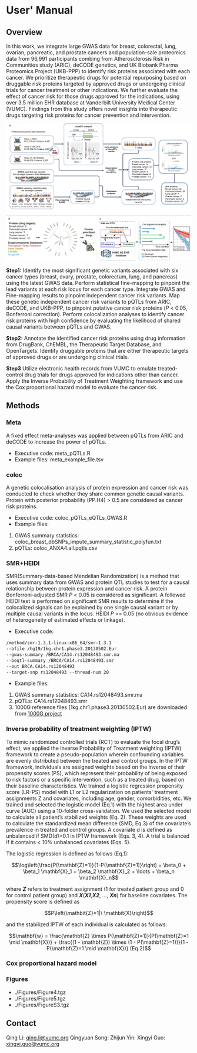 # User' Manual
## Overview
In this work, we integrate large GWAS data for breast, colorectal, lung, ovarian, pancreatic, and prostate cancers and population-sale proteomics data from 96,991 participants combing from Atherosclerosis Risk in Communities study (ARIC), deCODE genetics, and UK Biobank Pharma Proteomics Project (UKB-PPP) to identify risk proteins associated with each cancer. We prioritize therapeutic drugs for potential repurposing based on druggable risk proteins targeted by approved drugs or undergoing clinical trials for cancer treatment or other indications. We further evaluate the effect of cancer risk for those drugs approved for the indications, using over 3.5 million EHR database at Vanderbilt University Medical Center (VUMC). Findings from this study offers novel insights into therapeutic drugs targeting risk proteins for cancer prevention and intervention.

![My Image](Figure1.png)

**Step1:** Identify the most significant genetic variants associated with six cancer types (breast, ovary, prostate, colorectum, lung, and pancreas) using the latest GWAS data. Perform statistical fine-mapping to pinpoint the lead variants at each risk locus for each cancer type. Integrate GWAS and Fine-mapping results to pinpoint independent cancer risk variants. Map these genetic independent cancer risk variants to pQTLs from ARIC, deCODE, and UKB-PPP, to pinpoint putative cancer risk proteins (*P* < 0.05, Bonferroni correction). Perform colocalization analyses to identify cancer risk proteins with high confidence by evaluating the likelihood of shared causal variants between pQTLs and GWAS.

**Step2:** Annotate the identified cancer risk proteins using drug information from DrugBank, ChEMBL, the Therapeutic Target Database, and OpenTargets. Identify druggable proteins that are either therapeutic targets of approved drugs or are undergoing clinical trials.

**Step3** Utilize electronic health records from VUMC to emulate treated-control drug trials for drugs approved for indications other than cancer. Apply the Inverse Probability of Treatment Weighting framework and use the Cox proportional hazard model to evaluate the cancer risk.

## Methods
### Meta
A fixed effect meta-analyses was applied between pQTLs from ARIC and deCODE to increase the power of pQTLs.
- Executive code: meta_pQTLs.R
- Example files: meta_example_file.tsv

### coloc
A genetic colocalisation analysis of protein expression and cancer risk was conducted to check whether they share common genetic causal variants. Protein with posterior probability (PP.H4) > 0.5 are considered as cancer risk proteins.

- Executive code: coloc_pQTLs_eQTLs_GWAS.R
- Example files:
1) GWAS summary statistics: coloc_breast_dbSNPs_impute_summary_statistic_polyfun.txt
2) pQTLs: coloc_ANXA4.all.pqtls.csv

### SMR+HEIDI
SMR(Summary-data-based Mendelian Randomization) is a method that uses summary data from GWAS and protein QTL studies to test for a causal relationship between protein expression and cancer risk. A protein Bonferroni-adjusted SMR *P* < 0.05 is considered as significant. A followed HEIDI test is performed on significant SMR results to determine if the colocalized signals can be explained by one single causal variant or by multiple causal variants in the locus. HEIDI *P* >= 0.05 (no obvious evidence of heterogeneity of estimated effects or linkage).

- Executive code:
```
/method/smr-1.3.1-linux-x86_64/smr-1.3.1
--bfile /hg19/1kg.chr1.phase3.20130502.Eur
--gwas-summary /BRCA/CA14.rs12048493.smr.ma
--beqtl-summary /BRCA/CA14.rs12048493.smr
--out BRCA.CA14.rs12048493
--target-snp rs12048493 --thread-num 20
```
- Example files:
1) GWAS summary statistics: CA14.rs12048493.smr.ma
2) pQTLs: CA14.rs12048493.smr
3) 1000G reference files (1kg.chr1.phase3.20130502.Eur) are downloaded from [1000G project](https://www.internationalgenome.org/category/genotypes/)

### Inverse probability of treatment weighting (IPTW)
To mimic randomized controlled trials (RCT) to evaluate the focal drug’s effect, we applied the Inverse Probability of Treatment weighting (IPTW) framework to create a pseudo-population wherein confounding variables are evenly distributed between the treated and control groups. In the IPTW framework, individuals are assigned weights based on the inverse of their propensity scores (PS), which represent their probability of being exposed to risk factors or a specific intervention, such as a treated drug, based on their baseline characteristics. We trained a logistic regression propensity score (LR-PS) model with L1 or L2 regularization on patients' treatment assignments Z and covariates, including age, gender, comorbidities, etc. We trained and selected the logistic model (Eq.1) with the highest area under curve (AUC) using a 10-folder cross-validation. We used the selected model to calculate all patient’s stabilized weights (Eq. 2). These weights are used to calculate the standardized mean difference (SMD, Eq.3) of the covariate’s prevalence in treated and control groups. A covariate d is defined as unbalanced if SMD(*d*)>0.1 in IPTW framework (Eqs. 3, 4). A trial is balanced if it contains < 10% unbalanced covariates (Eqs. 5).

The logistic regression is defined as follows (Eq.1):
```math
\log\left(\frac{P(\mathbf{Z}=1)}{1-P(\mathbf{Z}=1)}\right) = \beta_0 + \beta_1 \mathbf{X}_1 + \beta_2 \mathbf{X}_2 + \ldots + \beta_n \mathbf{X}_n
```
where ***Z*** refers to treatment assignment (1 for treated patient group and 0 for control patient group) and ***X***(***X1***,***X2***, ..., ***Xn***) for baseline covariates. The propensity score is defined as  
```math
P\left(\mathbit{Z}=1|\ \mathbit{X}\right)
``` 
and the stabilized IPTW of each individual is calculated as follows:
```math
\mathbf{w} = \frac{\mathbf{Z} \times P(\mathbf{Z}=1)}{P(\mathbf{Z}=1 \mid \mathbf{X})} + \frac{(1 - \mathbf{Z}) \times (1 - P(\mathbf{Z}=1))}{1 - P(\mathbf{Z}=1 \mid \mathbf{X})} (Eq.2)
```


### Cox proportional hazard model


### Figures
- ./Figures/Figure4.tgz
- ./Figures/Figure5.tgz
- ./Figures/FigureS3.tgz

## Contact
Qing Li: qing.li@vumc.org
Qingyuan Song:
Zhijun Yin:
Xingyi Guo: xingyi.guo@vumc.org
